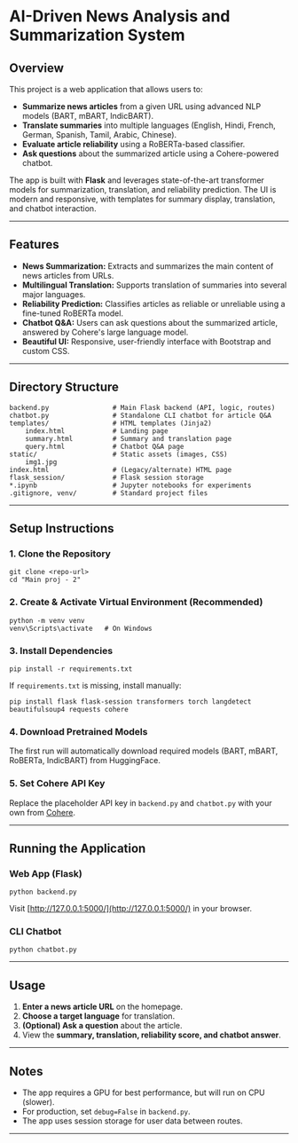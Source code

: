 # AI-Driven News Analysis and Summarization System

## Overview
This project is a web application that allows users to:
- **Summarize news articles** from a given URL using advanced NLP models (BART, mBART, IndicBART).
- **Translate summaries** into multiple languages (English, Hindi, French, German, Spanish, Tamil, Arabic, Chinese).
- **Evaluate article reliability** using a RoBERTa-based classifier.
- **Ask questions** about the summarized article using a Cohere-powered chatbot.

The app is built with **Flask** and leverages state-of-the-art transformer models for summarization, translation, and reliability prediction. The UI is modern and responsive, with templates for summary display, translation, and chatbot interaction.

---

## Features
- **News Summarization:** Extracts and summarizes the main content of news articles from URLs.
- **Multilingual Translation:** Supports translation of summaries into several major languages.
- **Reliability Prediction:** Classifies articles as reliable or unreliable using a fine-tuned RoBERTa model.
- **Chatbot Q&A:** Users can ask questions about the summarized article, answered by Cohere's large language model.
- **Beautiful UI:** Responsive, user-friendly interface with Bootstrap and custom CSS.

---

## Directory Structure
```
backend.py                # Main Flask backend (API, logic, routes)
chatbot.py                # Standalone CLI chatbot for article Q&A
templates/                # HTML templates (Jinja2)
    index.html            # Landing page
    summary.html          # Summary and translation page
    query.html            # Chatbot Q&A page
static/                   # Static assets (images, CSS)
    img1.jpg
index.html                # (Legacy/alternate) HTML page
flask_session/            # Flask session storage
*.ipynb                   # Jupyter notebooks for experiments
.gitignore, venv/         # Standard project files
```

---

## Setup Instructions

### 1. Clone the Repository
```
git clone <repo-url>
cd "Main proj - 2"
```

### 2. Create & Activate Virtual Environment (Recommended)
```
python -m venv venv
venv\Scripts\activate   # On Windows
```

### 3. Install Dependencies
```
pip install -r requirements.txt
```
If `requirements.txt` is missing, install manually:
```
pip install flask flask-session transformers torch langdetect beautifulsoup4 requests cohere
```

### 4. Download Pretrained Models
The first run will automatically download required models (BART, mBART, RoBERTa, IndicBART) from HuggingFace.

### 5. Set Cohere API Key
Replace the placeholder API key in `backend.py` and `chatbot.py` with your own from [Cohere](https://dashboard.cohere.com/api-keys).

---

## Running the Application

### Web App (Flask)
```
python backend.py
```
Visit [http://127.0.0.1:5000/](http://127.0.0.1:5000/) in your browser.

### CLI Chatbot
```
python chatbot.py
```

---

## Usage
1. **Enter a news article URL** on the homepage.
2. **Choose a target language** for translation.
3. **(Optional) Ask a question** about the article.
4. View the **summary, translation, reliability score, and chatbot answer**.

---

## Notes
- The app requires a GPU for best performance, but will run on CPU (slower).
- For production, set `debug=False` in `backend.py`.
- The app uses session storage for user data between routes.

---

